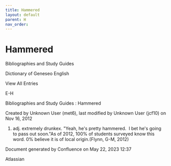 ```yaml
---
title: Hammered
layout: default
parent: H
nav_order:
---
```


# Hammered

Bibliographies and Study Guides

Dictionary of Geneseo English

View All Entries

E-H

Bibliographies and Study Guides : Hammered

Created by  Unknown User (met6), last modified by  Unknown User (jcf10) on Nov 16, 2012

1) adj. extremely drunkex. &quot;Yeah, he's pretty hammered.  I bet he's going to pass out soon.&quot;As of 2012, 100% of students surveyed know this word. 0% believe it is of local origin.(Flynn, G-M, 2012)

Document generated by Confluence on May 22, 2023 12:37

Atlassian
